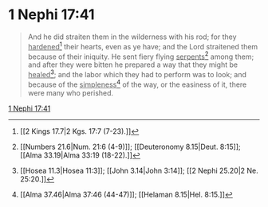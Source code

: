 # 1 Nephi 17:41

> And he did straiten them in the wilderness with his rod; for they <u>hardened</u>[^a] their hearts, even as ye have; and the Lord straitened them because of their iniquity. He sent fiery flying <u>serpents</u>[^b] among them; and after they were bitten he prepared a way that they might be <u>healed</u>[^c]; and the labor which they had to perform was to look; and because of the <u>simpleness</u>[^d] of the way, or the easiness of it, there were many who perished.

[1 Nephi 17:41](https://www.churchofjesuschrist.org/study/scriptures/bofm/1-ne/17?lang=eng&id=p41#p41)


[^a]: [[2 Kings 17.7|2 Kgs. 17:7 (7-23).]]
[^b]: [[Numbers 21.6|Num. 21:6 (4-9)]]; [[Deuteronomy 8.15|Deut. 8:15]]; [[Alma 33.19|Alma 33:19 (18-22).]]
[^c]: [[Hosea 11.3|Hosea 11:3]]; [[John 3.14|John 3:14]]; [[2 Nephi 25.20|2 Ne. 25:20.]]
[^d]: [[Alma 37.46|Alma 37:46 (44-47)]]; [[Helaman 8.15|Hel. 8:15.]]
